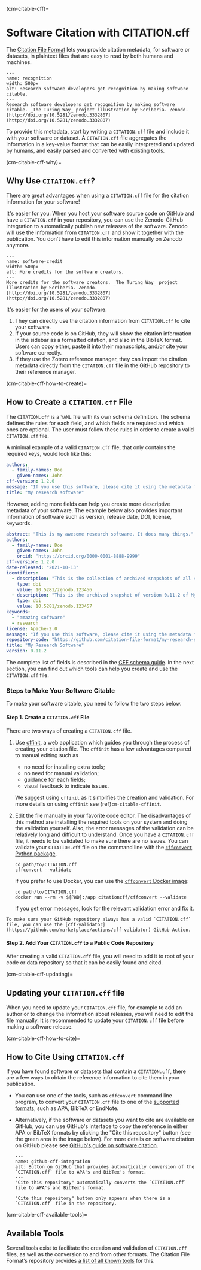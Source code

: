 (cm-citable-cff)=
# Software Citation with CITATION.cff

The [Citation File Format](https://citation-file-format.github.io) lets you provide citation metadata, for software or datasets, in plaintext files that are easy to read by both humans and machines.

```{figure} ../../figures/recognition.jpg
---
name: recognition
width: 500px
alt: Research software developers get recognition by making software citable.
---
Research software developers get recognition by making software citable. _The Turing Way_ project illustration by Scriberia. Zenodo. [http://doi.org/10.5281/zenodo.3332807](http://doi.org/10.5281/zenodo.3332807)
```

To provide this metadata, start by writing a `CITATION.cff` file and include it with your software or dataset.
A `CITATION.cff` file aggregates the information in a key-value format that can be easily interpreted and updated by humans, and easily parsed and converted with existing tools.

(cm-citable-cff-why)=
## Why Use `CITATION.cff`?

There are great advantages when using a `CITATION.cff` file for the citation information for your software!

It's easier for you:
When you host your software source code on GitHub and have a `CITATION.cff` in your repository, you can use the Zenodo-GitHub integration to automatically publish new releases of the software.
Zenodo will use the information from `CITATION.cff` and show it together with the publication.
You don't have to edit this information manually on Zenodo anymore.

```{figure} ../../figures/software-credit.jpg
---
name: software-credit
width: 500px
alt: More credits for the software creators.
---
More credits for the software creators. _The Turing Way_ project illustration by Scriberia. Zenodo. [http://doi.org/10.5281/zenodo.3332807](http://doi.org/10.5281/zenodo.3332807)
```

It's easier for the users of your software:
1. They can directly use the citation information from `CITATION.cff` to cite your software.
2. If your source code is on GitHub, they will show the citation information in the sidebar as a formatted citation, and also in the BibTeX format.
Users can copy either, paste it into their manuscripts, and/or cite your software correctly.
3. If they use the Zotero reference manager, they can import the citation metadata directly from the `CITATION.cff` file in the GitHub repository to their reference manager.

(cm-citable-cff-how-to-create)=
## How to Create a `CITATION.cff` File

The `CITATION.cff` is a `YAML` file with its own schema definition.
The schema defines the rules for each field, and which fields are required and which ones are optional.
The user must follow these rules in order to create a valid `CITATION.cff` file.

A minimal example of a valid `CITATION.cff` file, that only contains the required keys, would look like this:

```yaml
authors:
  - family-names: Doe
    given-names: John
cff-version: 1.2.0
message: "If you use this software, please cite it using the metadata from this file."
title: "My research software"
```

However, adding more fields can help you create more descriptive metadata of your software.
The example below also provides important information of software such as version, release date, DOI, license, keywords.

```yaml
abstract: "This is my awesome research software. It does many things."
authors:
  - family-names: Doe
    given-names: John
    orcid: "https://orcid.org/0000-0001-8888-9999"
cff-version: 1.2.0
date-released: "2021-10-13"
identifiers:
  - description: "This is the collection of archived snapshots of all versions of My Research Software"
    type: doi
    value: 10.5281/zenodo.123456
  - description: "This is the archived snapshot of version 0.11.2 of My Research Software"
    type: doi
    value: 10.5281/zenodo.123457
keywords:
  - "amazing software"
  - research
license: Apache-2.0
message: "If you use this software, please cite it using the metadata from this file."
repository-code: "https://github.com/citation-file-format/my-research-software"
title: "My Research Software"
version: 0.11.2
```

The complete list of fields is described in the [CFF schema guide](https://github.com/citation-file-format/citation-file-format/blob/main/schema-guide.md).
In the next section, you can find out which tools can help you create and use the `CITATION.cff` file.

### Steps to Make Your Software Citable

To make your software citable, you need to follow the two steps below.

#### Step 1. Create a `CITATION.cff` File

There are two ways of creating a `CITATION.cff` file.

1. Use [cffinit](https://citation-file-format.github.io/cff-initializer-javascript/), a web application which guides you through the process of creating your citation file.
The `cffinit` has a few advantages compared to manual editing such as

    - no need for installing extra tools;
    - no need for manual validation;
    - guidance for each fields;
    - visual feedback to indicate issues.

    We suggest using `cffinit` as it simplifies the creation and validation.
    For more details on using `cffinit` see {ref}`cm-citable-cffinit`.

2. Edit the file manually in your favorite code editor.
The disadvantages of this method are installing the required tools on your system and doing the validation yourself. Also, the error messages of the validation can be relatively long and difficult to understand.
Once you have a `CITATION.cff` file, it needs to be validated to make sure there are no issues.
You can validate your `CITATION.cff` file on the command line with the [`cffconvert` Python package](https://pypi.org/project/cffconvert/).

    ```shell
    cd path/to/CITATION.cff
    cffconvert --validate
    ```

    If you prefer to use Docker, you can use the [`cffconvert` Docker image](https://hub.docker.com/r/citationcff/cffconvert):

    ```shell
    cd path/to/CITATION.cff
    docker run --rm -v ${PWD}:/app citationcff/cffconvert --validate
    ```

    If you get error messages, look for the relevant validation error and fix it.

```{note}
To make sure your GitHub repository always has a valid `CITATION.cff` file, you can use the [cff-validator](https://github.com/marketplace/actions/cff-validator) GitHub Action.
```

#### Step 2. Add Your `CITATION.cff` to a Public Code Repository

After creating a valid `CITATION.cff` file, you will need to add it to root of your code or data repository so that it can be easily found and cited.

(cm-citable-cff-updating)=
## Updating your `CITATION.cff` file

When you need to update your `CITATION.cff` file, for example to add an author or to change the information about releases, you will need to edit the file manually. It is recommended to update your `CITATION.cff` file before making a software release.

(cm-citable-cff-how-to-cite)=
## How to Cite Using `CITATION.cff`

If you have found software or datasets that contain a `CITATION.cff`, there are a few ways to obtain the reference information to cite them in your publication.

- You can use one of the tools, such as `cffconvert` command line program, to convert your `CITATION.cff` file to one of the [supported formats](https://github.com/citation-file-format/cff-converter-python#supported-output-formats), such as APA, BibTeX or EndNote.

- Alternatively, if the software or datasets you want to cite are available on GitHub, you can use GitHub's interface to copy the reference in either APA or BibTeX formats by clicking the "Cite this repository" button (see the green area in the image below).
For more details on software citation on GitHub please see [GitHub's guide on software citation](https://docs.github.com/en/repositories/managing-your-repositorys-settings-and-features/customizing-your-repository/about-citation-files).

  ```{figure} ../../figures/github-cff-integration.jpg
  ---
  name: github-cff-integration
  alt: Button on GitHub that provides automatically conversion of the `CITATION.cff` file to APA's and BibTex's format.
  ---
  "Cite this repository" automatically converts the `CITATION.cff` file to APA's and BibTex's format.
  ```

  ```{note}
  "Cite this repository" button only appears when there is a `CITATION.cff` file in the repository.
  ```

(cm-citable-cff-available-tools)=
## Available Tools

Several tools exist to facilitate the creation and validation of `CITATION.cff` files, as well as the conversion to and from other formats.
The Citation File Format’s repository provides [a list of all known tools](https://github.com/citation-file-format/citation-file-format#tools-to-work-with-citationcff-files-wrench) for this.

